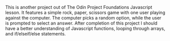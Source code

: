 This is another project out of The Odin Project Foundations Javascript lesson. It features a simple rock, paper, scissors game with one user playing against the computer. The computer picks a random option, while the user is prompted to select an answer. After completion of this project I should have a better understanding of Javascript functions, looping through arrays, and if/elseif/else statements.
